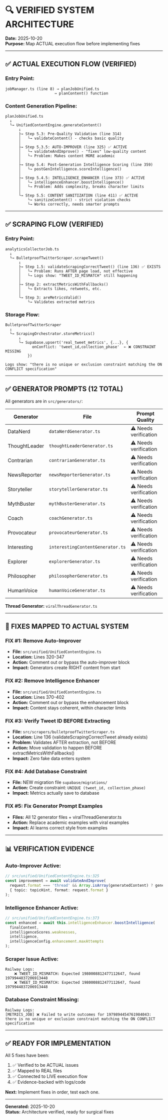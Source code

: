 # 🔍 VERIFIED SYSTEM ARCHITECTURE

**Date:** 2025-10-20  
**Purpose:** Map ACTUAL execution flow before implementing fixes

---

## ✅ **ACTUAL EXECUTION FLOW (VERIFIED)**

### **Entry Point:**
```
jobManager.ts (line 8) → planJobUnified.ts
                      → planContent() function
```

### **Content Generation Pipeline:**
```
planJobUnified.ts
  ↓
  └→ UnifiedContentEngine.generateContent()
      ↓
      ├→ Step 5.3: Pre-Quality Validation (line 314)
      │   └→ validateContent() - checks basic quality
      │
      ├→ Step 5.3.5: AUTO-IMPROVER (line 325) ✅ ACTIVE
      │   └→ validateAndImprove() - "fixes" low-quality content
      │   └→ Problem: Makes content MORE academic
      │
      ├→ Step 5.4: Post-Generation Intelligence Scoring (line 359)
      │   └→ postGenIntelligence.scoreIntelligence()
      │
      ├→ Step 5.4.5: INTELLIGENCE_ENHANCER (line 373) ✅ ACTIVE
      │   └→ intelligenceEnhancer.boostIntelligence()
      │   └→ Problem: Adds complexity, breaks character limits
      │
      └→ Step 5.5: CONTENT SANITIZATION (line 411) ✅ ACTIVE
          └→ sanitizeContent() - strict violation checks
          └→ Works correctly, needs smarter prompts
```

---

## ✅ **SCRAPING FLOW (VERIFIED)**

### **Entry Point:**
```
analyticsCollectorJob.ts
  ↓
  └→ BulletproofTwitterScraper.scrapeTweet()
      ↓
      ├→ Step 1.5: validateScrapingCorrectTweet() (line 136) ✅ EXISTS
      │   └→ Problem: Runs AFTER page load, not effective
      │   └→ Logs show: "TWEET_ID_MISMATCH" still happening
      │
      ├→ Step 2: extractMetricsWithFallbacks()
      │   └→ Extracts likes, retweets, etc.
      │
      └→ Step 3: areMetricsValid()
          └→ Validates extracted metrics
```

### **Storage Flow:**
```
BulletproofTwitterScraper
  ↓
  └→ ScrapingOrchestrator.storeMetrics()
      ↓
      └→ Supabase.upsert('real_tweet_metrics', {...}, {
            onConflict: 'tweet_id,collection_phase'  ← ❌ CONSTRAINT MISSING
          })
          
Logs show: "there is no unique or exclusion constraint matching the ON CONFLICT specification"
```

---

## ✅ **GENERATOR PROMPTS (12 TOTAL)**

All generators are in `src/generators/`:

| Generator | File | Prompt Quality |
|-----------|------|----------------|
| DataNerd | `dataNerdGenerator.ts` | ⚠️ Needs verification |
| ThoughtLeader | `thoughtLeaderGenerator.ts` | ⚠️ Needs verification |
| Contrarian | `contrarianGenerator.ts` | ⚠️ Needs verification |
| NewsReporter | `newsReporterGenerator.ts` | ⚠️ Needs verification |
| Storyteller | `storytellerGenerator.ts` | ⚠️ Needs verification |
| MythBuster | `mythBusterGenerator.ts` | ⚠️ Needs verification |
| Coach | `coachGenerator.ts` | ⚠️ Needs verification |
| Provocateur | `provocateurGenerator.ts` | ⚠️ Needs verification |
| Interesting | `interestingContentGenerator.ts` | ⚠️ Needs verification |
| Explorer | `explorerGenerator.ts` | ⚠️ Needs verification |
| Philosopher | `philosopherGenerator.ts` | ⚠️ Needs verification |
| HumanVoice | `humanVoiceGenerator.ts` | ⚠️ Needs verification |

**Thread Generator:** `viralThreadGenerator.ts`

---

## 🎯 **FIXES MAPPED TO ACTUAL SYSTEM**

### **FIX #1: Remove Auto-Improver**
- **File:** `src/unified/UnifiedContentEngine.ts`
- **Location:** Lines 320-347
- **Action:** Comment out or bypass the auto-improver block
- **Impact:** Generators create RIGHT content from start

### **FIX #2: Remove Intelligence Enhancer**
- **File:** `src/unified/UnifiedContentEngine.ts`
- **Location:** Lines 370-402
- **Action:** Comment out or bypass the enhancement block
- **Impact:** Content stays coherent, within character limits

### **FIX #3: Verify Tweet ID BEFORE Extracting**
- **File:** `src/scrapers/bulletproofTwitterScraper.ts`
- **Location:** Line 136 (validateScrapingCorrectTweet already exists)
- **Problem:** Validates AFTER extraction, not BEFORE
- **Action:** Move validation to happen BEFORE extractMetricsWithFallbacks()
- **Impact:** Zero fake data enters system

### **FIX #4: Add Database Constraint**
- **File:** NEW migration file `supabase/migrations/`
- **Action:** Create constraint: `UNIQUE (tweet_id, collection_phase)`
- **Impact:** Metrics actually save to database

### **FIX #5: Fix Generator Prompt Examples**
- **Files:** All 12 generator files + viralThreadGenerator.ts
- **Action:** Replace academic examples with viral examples
- **Impact:** AI learns correct style from examples

---

## 📊 **VERIFICATION EVIDENCE**

### **Auto-Improver Active:**
```typescript
// src/unified/UnifiedContentEngine.ts:325
const improvement = await validateAndImprove(
  request.format === 'thread' && Array.isArray(generatedContent) ? generatedContent : rawContent,
  { topic: topicHint, format: request.format }
);
```

### **Intelligence Enhancer Active:**
```typescript
// src/unified/UnifiedContentEngine.ts:373
const enhanced = await this.intelligenceEnhancer.boostIntelligence(
  finalContent,
  intelligenceScores.weaknesses,
  intelligence,
  intelligenceConfig.enhancement.maxAttempts
);
```

### **Scraper Issue Active:**
```
Railway Logs:
    ❌ TWEET_ID_MISMATCH: Expected 1980008812477112647, found 1979944837206913448
    ❌ TWEET_ID_MISMATCH: Expected 1980008812477112647, found 1979944837206913448
```

### **Database Constraint Missing:**
```
Railway Logs:
[METRICS_JOB] ❌ Failed to write outcomes for 1979894454761984043: 
there is no unique or exclusion constraint matching the ON CONFLICT specification
```

---

## ✅ **READY FOR IMPLEMENTATION**

All 5 fixes have been:
1. ✅ Verified to be ACTUAL issues
2. ✅ Mapped to REAL files
3. ✅ Connected to LIVE execution flow
4. ✅ Evidence-backed with logs/code

**Next:** Implement fixes in order, test each one.

---

**Generated:** 2025-10-20  
**Status:** Architecture verified, ready for surgical fixes

